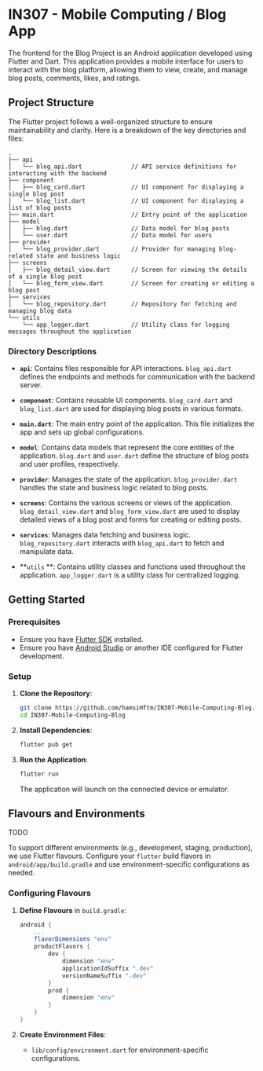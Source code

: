 # IN307 - Mobile Computing / Blog App

The frontend for the Blog Project is an Android application developed using Flutter and Dart. This application provides a mobile interface for users to interact with the blog platform, allowing them to view, create, and manage blog posts, comments, likes, and ratings.

## Project Structure

The Flutter project follows a well-organized structure to ensure maintainability and clarity. Here is a breakdown of the key directories and files:

```
.
├── api
│   └── blog_api.dart              // API service definitions for interacting with the backend
├── component
│   ├── blog_card.dart             // UI component for displaying a single blog post
│   └── blog_list.dart             // UI component for displaying a list of blog posts
├── main.dart                      // Entry point of the application
├── model
│   ├── blog.dart                  // Data model for blog posts
│   └── user.dart                  // Data model for users
├── provider
│   └── blog_provider.dart         // Provider for managing blog-related state and business logic
├── screens
│   ├── blog_detail_view.dart      // Screen for viewing the details of a single blog post
│   └── blog_form_view.dart        // Screen for creating or editing a blog post
├── services
│   └── blog_repository.dart       // Repository for fetching and managing blog data
└── utils
    └── app_logger.dart            // Utility class for logging messages throughout the application
```

### Directory Descriptions

- **`api`**: Contains files responsible for API interactions. `blog_api.dart` defines the endpoints and methods for communication with the backend server.

- **`component`**: Contains reusable UI components. `blog_card.dart` and `blog_list.dart` are used for displaying blog posts in various formats.

- **`main.dart`**: The main entry point of the application. This file initializes the app and sets up global configurations.

- **`model`**: Contains data models that represent the core entities of the application. `blog.dart` and `user.dart` define the structure of blog posts and user profiles, respectively.

- **`provider`**: Manages the state of the application. `blog_provider.dart` handles the state and business logic related to blog posts.

- **`screens`**: Contains the various screens or views of the application. `blog_detail_view.dart` and `blog_form_view.dart` are used to display detailed views of a blog post and forms for creating or editing posts.

- **`services`**: Manages data fetching and business logic. `blog_repository.dart` interacts with `blog_api.dart` to fetch and manipulate data.

- **`utils` **: Contains utility classes and functions used throughout the application. `app_logger.dart` is a utility class for centralized logging.

## Getting Started

### Prerequisites

- Ensure you have [Flutter SDK](https://flutter.dev/docs/get-started/install) installed.
- Ensure you have [Android Studio](https://developer.android.com/studio) or another IDE configured for Flutter development.

### Setup

1. **Clone the Repository**:
    ```sh
    git clone https://github.com/hamsiHftm/IN307-Mobile-Computing-Blog.git
    cd IN307-Mobile-Computing-Blog
    ```

2. **Install Dependencies**:
    ```sh
    flutter pub get
    ```

3. **Run the Application**:
    ```sh
    flutter run
    ```

   The application will launch on the connected device or emulator.

## Flavours and Environments

TODO

To support different environments (e.g., development, staging, production), we use Flutter flavours. Configure your `flutter` build flavors in `android/app/build.gradle` and use environment-specific configurations as needed.

### Configuring Flavours

1. **Define Flavours** in `build.gradle`:
    ```gradle
    android {
        ...
        flavorDimensions "env"
        productFlavors {
            dev {
                dimension "env"
                applicationIdSuffix ".dev"
                versionNameSuffix "-dev"
            }
            prod {
                dimension "env"
            }
        }
    }
    ```

2. **Create Environment Files**:
    - `lib/config/environment.dart` for environment-specific configurations.
